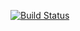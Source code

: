 [![Build Status](https://travis-ci.org/chenghungma/cse110lab5.svg?branch=master)](https://travis-ci.org/chenghungma/cse110lab5)
